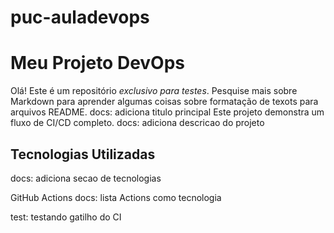 # puc-auladevops
# Meu Projeto DevOps

Olá!
Este é um repositório *exclusivo para testes*.
Pesquise mais sobre Markdown para aprender algumas coisas sobre formatação 
de texots para arquivos README.
docs: adiciona titulo principal
Este projeto demonstra um fluxo de CI/CD completo.
docs: adiciona descricao do projeto

## Tecnologias Utilizadas
docs: adiciona secao de tecnologias

 GitHub Actions
 docs: lista Actions como tecnologia

 test: testando gatilho do CI
